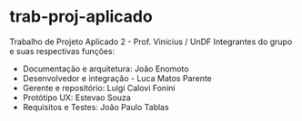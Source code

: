 # trab-proj-aplicado
Trabalho de Projeto Aplicado 2 - Prof. Vinicius / UnDF
Integrantes do grupo e suas respectivas funções:
- Documentação e arquitetura: João Enomoto
- Desenvolvedor e integração - Luca Matos Parente
- Gerente e repositório: Luigi Calovi Fonini
- Protótipo UX: Estevao Souza
- Requisitos e Testes: João Paulo Tablas

